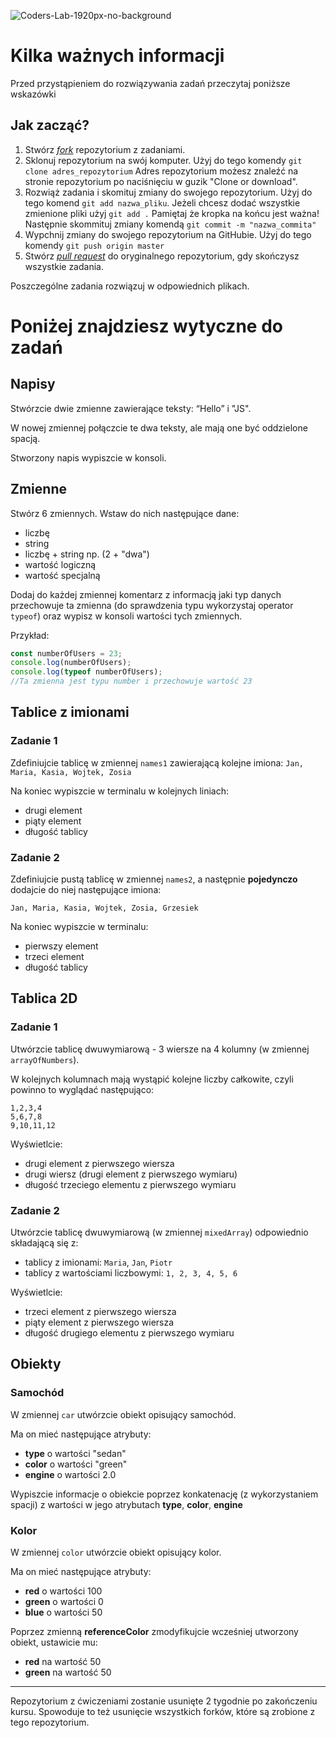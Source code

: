![Coders-Lab-1920px-no-background](https://user-images.githubusercontent.com/152855/73064373-5ed69780-3ea1-11ea-8a71-3d370a5e7dd8.png)

# Kilka ważnych informacji

Przed przystąpieniem do rozwiązywania zadań przeczytaj poniższe wskazówki

## Jak zacząć?

1. Stwórz [*fork*](https://guides.github.com/activities/forking/) repozytorium z zadaniami.
2. Sklonuj repozytorium na swój komputer. Użyj do tego komendy `git clone adres_repozytorium`
Adres repozytorium możesz znaleźć na stronie repozytorium po naciśnięciu w guzik "Clone or download".
3. Rozwiąż zadania i skomituj zmiany do swojego repozytorium. Użyj do tego komend `git add nazwa_pliku`.
Jeżeli chcesz dodać wszystkie zmienione pliki użyj `git add .` 
Pamiętaj że kropka na końcu jest ważna!
Następnie skommituj zmiany komendą `git commit -m "nazwa_commita"`
4. Wypchnij zmiany do swojego repozytorium na GitHubie.  Użyj do tego komendy `git push origin master`
5. Stwórz [*pull request*](https://help.github.com/articles/creating-a-pull-request) do oryginalnego repozytorium, gdy skończysz wszystkie zadania.

Poszczególne zadania rozwiązuj w odpowiednich plikach.

# Poniżej znajdziesz wytyczne do zadań

## Napisy

Stwórzcie dwie zmienne zawierające teksty: “Hello” i "JS".

W nowej zmiennej połączcie te dwa teksty, ale mają one być oddzielone spacją.

Stworzony napis wypiszcie w konsoli.

## Zmienne

Stwórz 6 zmiennych. Wstaw do nich następujące dane:

* liczbę
* string
* liczbę + string np. (2 + "dwa")
* wartość logiczną
* wartość specjalną

Dodaj do każdej zmiennej komentarz z informacją jaki typ danych przechowuje ta zmienna (do sprawdzenia typu wykorzystaj operator ```typeof```) oraz wypisz w konsoli wartości tych zmiennych.


Przykład:
```js
const numberOfUsers = 23;
console.log(numberOfUsers);
console.log(typeof numberOfUsers);
//Ta zmienna jest typu number i przechowuje wartość 23
```




## Tablice z imionami

### Zadanie 1

Zdefiniujcie tablicę w zmiennej `names1` zawierającą kolejne imiona: `Jan, Maria, Kasia, Wojtek, Zosia`

Na koniec wypiszcie w terminalu w kolejnych liniach:

- drugi element
- piąty element
- długość tablicy


### Zadanie 2

Zdefiniujcie pustą tablicę w zmiennej `names2`, a następnie **pojedynczo** dodajcie do niej następujące imiona:

```
Jan, Maria, Kasia, Wojtek, Zosia, Grzesiek
```

Na koniec wypiszcie w terminalu:

- pierwszy element
- trzeci element
- długość tablicy

## Tablica 2D

### Zadanie 1

Utwórzcie tablicę dwuwymiarową - 3 wiersze na 4 kolumny (w zmiennej `arrayOfNumbers`).

W kolejnych kolumnach mają wystąpić kolejne liczby całkowite, czyli powinno to wyglądać następująco:
```
1,2,3,4
5,6,7,8
9,10,11,12
```

Wyświetlcie:
- drugi element z pierwszego wiersza
- drugi wiersz (drugi element z pierwszego wymiaru)
- długość trzeciego elementu z pierwszego wymiaru


### Zadanie 2

Utwórzcie tablicę dwuwymiarową (w zmiennej `mixedArray`) odpowiednio składającą się z:

- tablicy z imionami: `Maria`, `Jan`, `Piotr`
- tablicy z wartościami liczbowymi: `1, 2, 3, 4, 5, 6`

Wyświetlcie:

- trzeci element z pierwszego wiersza
- piąty element z pierwszego wiersza
- długość drugiego elementu z pierwszego wymiaru

## Obiekty

### Samochód

W zmiennej `car` utwórzcie obiekt opisujący samochód.

Ma on mieć następujące atrybuty:

- **type** o wartości "sedan"
- **color** o wartości "green"
- **engine** o wartości 2.0

Wypiszcie informacje o obiekcie poprzez konkatenację (z wykorzystaniem spacji) z wartości w jego  atrybutach **type**, **color**, **engine**


### Kolor

W zmiennej `color` utwórzcie obiekt opisujący kolor.

Ma on mieć następujące atrybuty:
- **red** o wartości 100
- **green** o wartości 0
- **blue** o wartości 50

Poprzez zmienną **referenceColor** zmodyfikujcie wcześniej utworzony obiekt,
ustawicie mu:

- **red** na wartość 50
- **green** na wartość 50


---

Repozytorium z ćwiczeniami zostanie usunięte 2 tygodnie po zakończeniu kursu. Spowoduje to też usunięcie wszystkich forków, które są zrobione z tego repozytorium.
